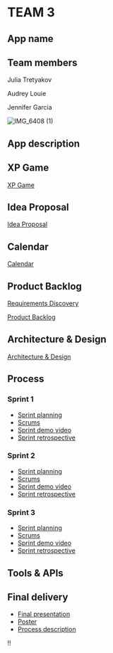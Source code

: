 # TEAM 3

## App name

## Team members

Julia Tretyakov

Audrey Louie

Jennifer Garcia 

![IMG_6408 (1)](https://github.com/paceuniversity/team3spring2024/assets/98408104/b935751e-dd53-4368-b23b-0f3a090233e2)


## App description

## XP Game 
[XP Game](https://docs.google.com/document/d/1tfcLbvcMktMy5Bp-CvnqDtgWNCwPweYSJJIJcFvkvTg/edit)

## Idea Proposal
[Idea Proposal](https://docs.google.com/document/d/1rk_b9acYyonNZg8s-imlK7ZFodvQGVfA/edit?usp=sharing&ouid=118104399814891920430&rtpof=true&sd=true)

## Calendar
[Calendar](https://calendar.google.com/calendar/u/0?cid=aXZoMmU3NjhzMjRkdGlxZWYwcXZvbzhxcjBAZ3JvdXAuY2FsZW5kYXIuZ29vZ2xlLmNvbQ)

## Product Backlog
[Requirements Discovery](https://docs.google.com/document/d/1sokZjXW4pfYhkkf9MtuKEkrpldYLXTY0JH7JXHZlrM4/edit?usp=sharing)

[Product Backlog](https://docs.google.com/spreadsheets/d/16LdmRbjguXlF04vx6SLn2043veE7lPeCDQScBimvBFM/edit?usp=sharing)

## Architecture & Design
[Architecture & Design]()

## Process

### Sprint 1

* [Sprint planning]()
* [Scrums]()
* [Sprint demo video]()
* [Sprint retrospective]()

### Sprint 2

* [Sprint planning]()
* [Scrums]()
* [Sprint demo video]()
* [Sprint retrospective]()

### Sprint 3

* [Sprint planning]()
* [Scrums]()
* [Sprint demo video]()
* [Sprint retrospective]()

## Tools & APIs

## Final delivery

* [Final presentation]()
* [Poster]()
* [Process description]()

!!
